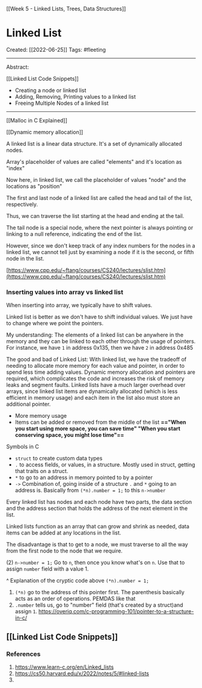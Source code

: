 [[Week 5 - Linked Lists, Trees, Data Structures]]

# Linked List
Created:  [[2022-06-25]]
Tags: #fleeting 

---
Abstract:



[[Linked List Code Snippets]]
- Creating a node or linked list
- Adding, Removing, Printing values to a linked list
- Freeing Multiple Nodes of a linked list
---
[[Malloc in C Explained]]

[[Dynamic memory allocation]]

A linked list is a linear data structure. It's a set of dynamically allocated nodes. 

Array's placeholder of values are called "elements"
and it's location as "index"

Now here, in linked list, we call the placeholder of values "node"
and the locations as "position"


The first and last node of a linked list are called the head and tail of the list, respectively. 

Thus, we can traverse the list starting at the head and ending at the tail. 

The tail node is a special node, where the next pointer is always pointing or linking to a null reference, indicating the end of the list.

However, since we don't keep track of any index numbers for the nodes in a linked list, we cannot tell just by examining a node if it is the second, or fifth node in the list. 

[https://www.cpp.edu/~ftang/courses/CS240/lectures/slist.htm](https://www.cpp.edu/~ftang/courses/CS240/lectures/slist.htm)

### Inserting values into array vs linked list
When inserting into array, we typically have to shift values.  


Linked list is better as we don't have to shift individual values. We just have to change where we point the pointers.



My understanding:
The elements of a linked list can be anywhere in the memory and they can be linked to each other through the usage of pointers. For instance, we have `1` in address 0x135, then we have `2` in address 0x485


The good and bad of Linked List:
With linked list, we have the tradeoff of needing to allocate more memory for each value and pointer, in order to spend less time adding values. Dynamic memory allocation and pointers are required, which complicates the code and increases the risk of memory leaks and segment faults. Linked lists have a much larger overhead over arrays, since linked list items are dynamically allocated (which is less efficient in memory usage) and each item in the list also must store an additional pointer.
- More memory usage
- Items can be added or removed from the middle of the list
**=="When you start using more space, you can save time"
"When you start conserving space, you might lose time"==**





Symbols in C
-   `struct` to create custom data types
-   `.` to access fields, or values, in a structure. Mostly used in struct, getting that traits on a struct.
-   `*` to go to an address in memory pointed to by a pointer
- `->` Combination of, going inside of a structure `.` and `*` going to an address is. Basically from `(*n).number = 1;` to this `n->number` 

Every linked list has nodes and each node have two parts, the data section and the address section that holds the address of the next element in the list.

Linked lists function as an array that can grow and shrink as needed, data items can be added at any locations in the list.

The disadvantage is that to get to a node, we must traverse to all the way from the first node to the node that we require. 


(2)
`n->number = 1;`
Go to `n`, then once you know what's on `n`. Use that to assign `number` field with a value 1.

^  Explanation of the cryptic code above
`(*n).number = 1;` 
1. `(*n)` go to the address of this pointer first. The parenthesis basically acts as an order of operations. PEMDAS like that
2. `.number` tells us, go to "number" field (that's created by a struct)and assign `1`. 
https://overiq.com/c-programming-101/pointer-to-a-structure-in-c/







## [[Linked List Code Snippets]]
























### References
1. https://www.learn-c.org/en/Linked_lists
2. https://cs50.harvard.edu/x/2022/notes/5/#linked-lists
3. 